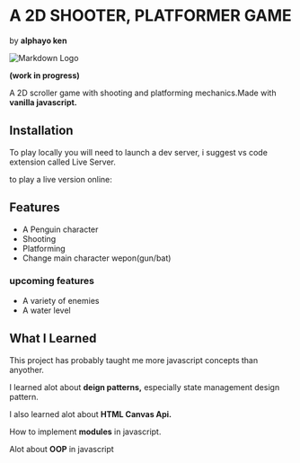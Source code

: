 # A 2D SHOOTER, PLATFORMER GAME
by __alphayo ken__

![Markdown Logo](https://i.ibb.co/3BFW28S/shooter.png)

__(work in progress)__

A 2D scroller game with shooting and platforming mechanics.Made with __vanilla javascript.__

## __Installation__

To play locally you will need to launch a dev server, i suggest vs code extension called Live Server.

to play a live version online:



## __Features__


* A Penguin character
* Shooting
* Platforming
* Change main character wepon(gun/bat) 

### __upcoming features__
* A variety of enemies
* A water level


## __What I Learned__

This project has probably taught me more javascript concepts than anyother.

I learned alot about __deign patterns,__ 
especially state management design pattern.

I also learned alot about __HTML Canvas Api.__

How to implement __modules__ in javascript.

Alot about __OOP__ in javascript

